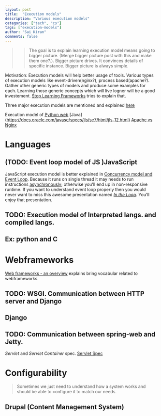 ```yaml
---
layout: post
title:  "Execution models"
description: "Various execution models"
categories: ["tech", "cs"]
tags: ["execution-models"]
author: "Sai Kiran"
comments: false
---
```



>> The goal is to explain learning execution model means going to bigger picture. (Merge bigger picture post with this and make them one?.). Bigger picture drives. It convinces details of specific instance. Bigger picture is always simple.


Motivation: Execution models will help better usage of tools.
Various types of execution models like event-driven(nginx?), process based(apache?). Gather other generic types of models and produce some examples for each. Learning those generic concepts which will live logner will be a good investement. [Stop Learning Frameworks](https://sizovs.net/2018/12/17/stop-learning-frameworks/) tries to explain that.

Three major execution models are mentioned and explained [here](http://www.nettreo.com/2016/07/07/understanding-programming-language-execution-models/)

Execution model of [Python web](https://blog.xoxzo.com/2012/05/02/php-execution-model-vs-python-web/)
[Java] (https://docs.oracle.com/javase/specs/jls/se7/html/jls-12.html)
[Apache vs Nginx](https://foxutech.com/apache-vs-nginx-architecture/)
# Languages
## (TODO: Event loop model of JS )JavaScript
JavaScript execution model is better explained in [Concurrency model and Event Loop][Concurrency model and Event Loop].
Because it runs on single thread it may needs to run instructions [asynchronously][asynchronous]; otherwise you'll end up in 
non-responsive runtime. 
If you want to understand event loop properly 
then you would never want to miss this awesome presentation named *[In the Loop][In the Loop]*. 
You'll enjoy that presentation.

## TODO: Execution model of Interpreted langs. and compiled langs.
## Ex: python and C

# Webframeworks
[Web frameworks - an overview](https://www.ionos.com/digitalguide/websites/web-development/web-frameworks-an-overview/) explains bring vocabular related to webframeworks.

## TODO: WSGI. Communication between HTTP server and Django
## Django

## TODO: Communication between spring-web and Jetty.
*Servlet* and *Servlet Container* spec.
[Servlet Spec][Servlet Spec]


# Configurability
> Sometimes we just need to understand how a system works and should be able to configure it to match our needs.

## Drupal (Content Management System)







[Concurrency model and Event Loop]: https://developer.mozilla.org/en-US/docs/Web/JavaScript/EventLoop
[In the Loop]: https://www.youtube.com/watch?v=cCOL7MC4Pl0
[How JavaScript works: Event loop and the rise of Async programming + 5 ways to better coding with async/await]: https://blog.sessionstack.com/how-javascript-works-event-loop-and-the-rise-of-async-programming-5-ways-to-better-coding-with-2f077c4438b5
[PHP execution model vs Python web]: https://blog.xoxzo.com/2012/05/02/php-execution-model-vs-python-web/

[asynchronous]: https://www.webopedia.com/TERM/A/asynchronous.html

[Servlet Spec]: https://jcp.org/aboutJava/communityprocess/final/jsr340/index.html
